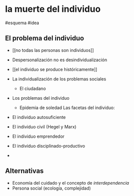 # la muerte del individuo
#esquema #idea 

## El problema del individuo

- [[no todas las personas son individuos]]
- Despersonalización no es desindividualización
- [[el individuo se produce históricamente]]
- La individualización de los problemas sociales
    - El ciudadano
- Los problemas del individuo 
    - Epidemia de soledad 
Las facetas del individuo:

- El individuo autosuficiente
- El individuo civil (Hegel y Marx)
- El individuo emprendedor
- El individuo disciplinado-productivo
- 
## Alternativas

- Economía del cuidado y el concepto de *interdependencia*
- Persona social (ecología, complejidad)
